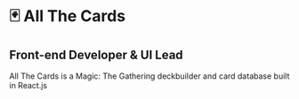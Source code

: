 # 🃏 All The Cards
## Front-end Developer & UI Lead
All The Cards is a Magic: The Gathering deckbuilder and card database built in React.js